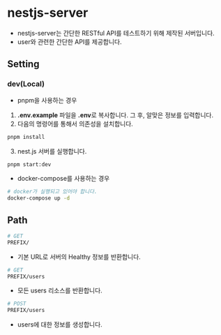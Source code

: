 # nestjs-server

- nestjs-server는 간단한 RESTful API를 테스트하기 위해 제작된 서버입니다.
- user와 관련한 간단한 API를 제공합니다.

## Setting

### dev(Local)

- pnpm을 사용하는 경우

1. **.env.example** 파일을 **.env**로 복사합니다. 그 후, 알맞은 정보를 입력합니다.
2. 다음의 명령어를 통해서 의존성을 설치합니다.

```bash
pnpm install
```

3. nest.js 서버를 실행합니다.

```bash
pnpm start:dev
```

- docker-compose를 사용하는 경우

```bash
# docker가 실행되고 있어야 합니다.
docker-compose up -d
```

## Path

```bash
# GET
PREFIX/
```

- 기본 URL로 서버의 Healthy 정보를 반환합니다.

```bash
# GET
PREFIX/users
```

- 모든 users 리소스를 반환합니다.

```bash
# POST
PREFIX/users
```

- users에 대한 정보를 생성합니다.
